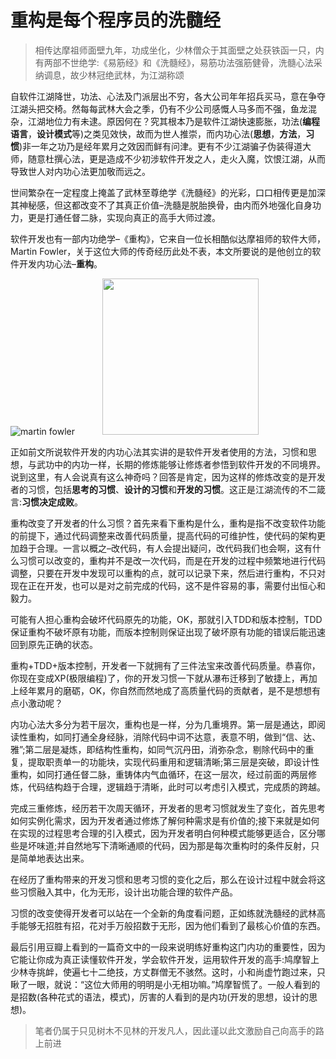 重构是每个程序员的洗髓经
========================
 
>相传达摩祖师面壁九年，功成坐化，少林僧众于其面壁之处获铁函一只，内有两部不世绝学:《易筋经》和《洗髓经》，易筋功法强筋健骨，洗髓心法采纳调息，故少林冠绝武林，为江湖称颂
 
自软件江湖降世，功法、心法及门派层出不穷，各大公司年年招兵买马，意在争夺江湖头把交椅。然每每武林大会之季，仍有不少公司感慨人马多而不强，鱼龙混杂，江湖地位力有未逮。原因何在？究其根本乃是软件江湖快速膨胀，功法(**编程语言**，**设计模式**等)之类见效快，故而为世人推崇，而内功心法(**思想**，**方法**，**习惯**)非一年之功乃是经年累月之效因而鲜有问津。更有不少江湖骗子伪装得道大师，随意杜撰心法，更是造成不少初涉软件开发之人，走火入魔，饮恨江湖，从而导致世人对内功心法更加敬而远之。
 
世间繁杂在一定程度上掩盖了武林至尊绝学《洗髓经》的光彩，口口相传更是加深其神秘感，但这都改变不了其真正价值–洗髓是脱胎换骨，由内而外地强化自身功力，更是打通任督二脉，实现向真正的高手大师过渡。
 
软件开发也有一部内功绝学–《重构》，它来自一位长相酷似达摩祖师的软件大师，Martin Fowler，关于这位大师的传奇经历此处不表，本文所要说的是他创立的软件开发内功心法–**重构**。

![martin fowler](http://e.hiphotos.baidu.com/baike/w%3D268/sign=0eaf13661bd5ad6eaaf963ecb9ca39a3/79f0f736afc37931d6e1ae8bebc4b74542a91182.jpg) <img src="http://e.hiphotos.baidu.com/baike/c0%3Dbaike80%2C5%2C5%2C80%2C26/sign=1cd7be04003b5bb5aada28ac57babe5c/c83d70cf3bc79f3dcc3f5b9fb9a1cd11738b2946.jpg" height="250px" style="margin-left:40px" />
 
正如前文所说软件开发的内功心法其实讲的是软件开发者使用的方法，习惯和思想，与武功中的内功一样，长期的修炼能够让修炼者参悟到软件开发的不同境界。说到这里，有人会说真有这么神奇吗？回答是肯定，因为这样的修炼改变的是开发者的习惯，包括**思考的习惯**、**设计的习惯**和**开发的习惯**。这正是江湖流传的不二箴言:**习惯决定成败**。
 
重构改变了开发者的什么习惯？首先来看下重构是什么，重构是指不改变软件功能的前提下，通过代码调整来改善代码质量，提高代码的可维护性，使代码的架构更加趋于合理。一言以概之–改代码，有人会提出疑问，改代码我们也会啊，这有什么习惯可以改变的，重构并不是改一次代码，而是在开发的过程中频繁地进行代码调整，只要在开发中发现可以重构的点，就可以记录下来，然后进行重构，不只对现在正在开发，也可以是对之前完成的代码，这不是件容易的事，需要付出恒心和毅力。
 
可能有人担心重构会破坏代码原先的功能，OK，那就引入TDD和版本控制，TDD保证重构不破坏原有功能，而版本控制则保证出现了破坏原有功能的错误后能迅速回到原先正确的状态。
 
重构+TDD+版本控制，开发者一下就拥有了三件法宝来改善代码质量。恭喜你，你现在变成XP(极限编程)了，你的开发习惯一下就从瀑布迁移到了敏捷上，再加上经年累月的磨砺，OK，你自然而然地成了高质量代码的贡献者，是不是想想有点小激动呢？
 
内功心法大多分为若干层次，重构也是一样，分为几重境界。第一层是通达，即阅读性重构，如同打通全身经脉，消除代码中词不达意，表意不明，做到“信、达、雅”;第二层是凝炼，即结构性重构，如同气沉丹田，消弥杂念，剔除代码中的重复，提取职责单一的功能块，实现代码重用和逻辑清晰;第三层是突破，即设计性重构，如同打通任督二脉，重铸体内气血循环，在这一层次，经过前面的两层修炼，代码结构趋于合理，逻辑趋于清晰，此时可以考虑引入模式，完成质的跨越。
 
完成三重修炼，经历若干次周天循环，开发者的思考习惯就发生了变化，首先思考如何实例化需求，因为开发者通过修炼了解何种需求是有价值的;接下来就是如何在实现的过程思考合理的引入模式，因为开发者明白何种模式能够更适合，区分哪些是坏味道;并自然地写下清晰通顺的代码，因为那是每次重构时的条件反射，只是简单地表达出来。
 
在经历了重构带来的开发习惯和思考习惯的变化之后，那么在设计过程中就会将这些习惯融入其中，化为无形，设计出功能合理的软件产品。
 
习惯的改变使得开发者可以站在一个全新的角度看问题，正如练就洗髓经的武林高手能够无招胜有招，花对手万般招数于无形，因为他们看到了最核心价值的东西。
 
最后引用豆瓣上看到的一篇奇文中的一段来说明练好重构这门内功的重要性，因为它能让你成为真正读懂软件开发，学会软件开发，运用软件开发的高手:鸠摩智上少林寺挑衅，使遍七十二绝技，方丈群僧无不骇然。这时，小和尚虚竹跑过来，只瞅了一眼，就说：“这位大师用的明明是小无相功嘛。”鸠摩智慌了。一般人看到的是招数(各种花式的语法，模式)，厉害的人看到的是内功(开发的思想，设计的思想)。
 
>笔者仍属于只见树木不见林的开发凡人，因此谨以此文激励自己向高手的路上前进
